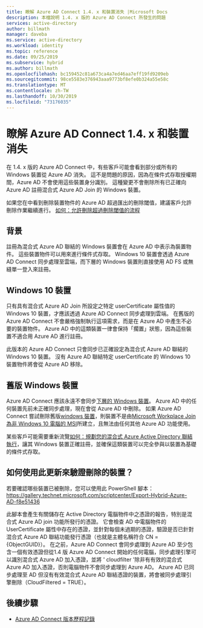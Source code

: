 ```yaml
---
title: 瞭解 Azure AD Connect 1.4. x 和裝置消失 |Microsoft Docs
description: 本檔說明 1.4. x 版的 Azure AD Connect 所發生的問題
services: active-directory
author: billmath
manager: daveba
ms.service: active-directory
ms.workload: identity
ms.topic: reference
ms.date: 09/25/2019
ms.subservice: hybrid
ms.author: billmath
ms.openlocfilehash: bc159452c81a673ca4a7ed46aa7eff19fd9209eb
ms.sourcegitcommit: 98ce5583e376943aaa9773bf8efe0b324a55e58c
ms.translationtype: MT
ms.contentlocale: zh-TW
ms.lasthandoff: 10/30/2019
ms.locfileid: "73176035"
---
```

# <a name="understanding-azure-ad-connect-14xxx-and-device-disappearance"></a>瞭解 Azure AD Connect 1.4. x 和裝置消失
在 1.4. x 版的 Azure AD Connect 中，有些客戶可能會看到部分或所有的 Windows 裝置從 Azure AD 消失。 這不是問題的原因，因為在條件式存取授權期間，Azure AD 不會使用這些裝置身分識別。 這種變更不會刪除所有已正確向 Azure AD 註冊混合式 Azure AD Join 的 Windows 裝置。

如果您在中看到刪除裝置物件的 Azure AD 超過匯出的刪除閾值，建議客戶允許刪除作業繼續進行。 [如何：允許刪除超過刪除閾值的流程](how-to-connect-sync-feature-prevent-accidental-deletes.md)

## <a name="background"></a>背景
註冊為混合式 Azure AD 聯結的 Windows 裝置會在 Azure AD 中表示為裝置物件。 這些裝置物件可以用來進行條件式存取。 Windows 10 裝置會透過 Azure AD Connect 同步處理至雲端，而下層的 Windows 裝置則直接使用 AD FS 或無縫單一登入來註冊。

## <a name="windows-10-devices"></a>Windows 10 裝置
只有具有混合式 Azure AD Join 所設定之特定 userCertificate 屬性值的 Windows 10 裝置，才應該透過 Azure AD Connect 同步處理到雲端。 在舊版的 Azure AD Connect 不會嚴格強制執行這項需求，而是在 Azure AD 中產生不必要的裝置物件。 Azure AD 中的這類裝置一律會保持「擱置」狀態，因為這些裝置不適合用 Azure AD 進行註冊。 

此版本的 Azure AD Connect 只會同步已正確設定為混合式 Azure AD 聯結的 Windows 10 裝置。 沒有 Azure AD 聯結特定 userCertificate 的 Windows 10 裝置物件將會從 Azure AD 移除。

## <a name="down-level-windows-devices"></a>舊版 Windows 裝置
Azure AD Connect 應該永遠不會同步[下層的 Windows 裝置](../devices/hybrid-azuread-join-plan.md#windows-down-level-devices)。 Azure AD 中的任何裝置先前未正確同步處理，現在會從 Azure AD 中刪除。 如果 Azure AD Connect 嘗試刪除舊版[windows 裝置](../devices/hybrid-azuread-join-plan.md#windows-down-level-devices)，則裝置不是由[Microsoft Workplace Join 為非 Windows 10 電腦的 MSI](https://www.microsoft.com/download/details.aspx?id=53554)所建立，且無法由任何其他 Azure AD 功能使用。

某些客戶可能需要重新流覽[如何：規劃您的混合式 Azure Active Directory 聯結執行](../devices/hybrid-azuread-join-plan.md)，讓其 Windows 裝置正確註冊，並確保這類裝置可以完全參與以裝置為基礎的條件式存取。 

## <a name="how-can-i-verify-which-devices-are-deleted-with-this-update"></a>如何使用此更新來驗證刪除的裝置？

若要確認哪些裝置已被刪除，您可以使用此 PowerShell 腳本： https://gallery.technet.microsoft.com/scriptcenter/Export-Hybrid-Azure-AD-f8e51436

此腳本會產生有關儲存在 Active Directory 電腦物件中之憑證的報告，特別是混合式 Azure AD join 功能所發行的憑證。
它會檢查 AD 中電腦物件的 UserCertificate 屬性中存在的憑證，並針對每個未過期的憑證，驗證是否已針對混合式 Azure AD 聯結功能發行憑證（也就是主體名稱符合 CN = {ObjectGUID}）。
在之前，Azure AD Connect 會同步處理到 Azure AD 至少包含一個有效憑證但從1.4 版 Azure AD Connect 開始的任何電腦，同步處理引擎可以識別混合式 Azure AD 加入憑證，並將 ' cloudfilter '除非有有效的混合式 Azure AD 加入憑證，否則電腦物件不會同步處理到 Azure AD。
Azure AD 已同步處理至 AD 但沒有有效混合式 Azure AD 聯結憑證的裝置，將會被同步處理引擎刪除（CloudFiltered = TRUE）。

## <a name="next-steps"></a>後續步驟
- [Azure AD Connect 版本歷程記錄](reference-connect-version-history.md)
